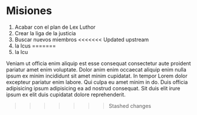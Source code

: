 # Misiones

1. Acabar con el plan de Lex Luthor
2. Crear la liga de la justicia
3. Buscar nuevos miembros
<<<<<<< Updated upstream
4. la lcus
=======
4. la lcu

Veniam ut officia enim aliquip est esse consequat consectetur aute proident pariatur amet enim voluptate. Dolor anim enim occaecat aliquip enim nulla ipsum ex minim incididunt sit amet minim cupidatat. In tempor Lorem dolor excepteur pariatur enim labore. Qui culpa eu amet minim in do. Duis officia adipisicing ipsum adipisicing ea ad nostrud consequat. Sit duis elit irure ipsum ex elit duis cupidatat dolore reprehenderit.
>>>>>>> Stashed changes
